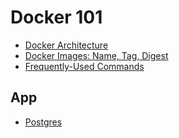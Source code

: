 # Docker 101

- [Docker Architecture](./docs/docker_architecture.md)
- [Docker Images: Name, Tag, Digest](./docs/docker_images_name_tag_digest.md)
- [Frequently-Used Commands](./docs/frequently_used_commands.md)

## App

- [Postgres](./docs/postgres.md)

